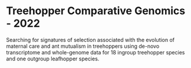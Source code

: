 # Treehopper Comparative Genomics - 2022

Searching for signatures of selection associated with the evolution of maternal care and ant mutualism in treehoppers using de-novo transcriptome and whole-genome data for 18 ingroup treehopper species and one outgroup leafhopper species.
